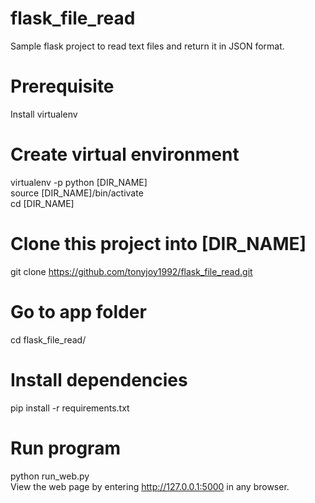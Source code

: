 # flask_file_read
Sample flask project to read text files and return it in JSON format.

# Prerequisite
Install virtualenv

# Create virtual environment
virtualenv -p python [DIR_NAME]  
source [DIR_NAME]/bin/activate  
cd [DIR_NAME]

# Clone this project into [DIR_NAME]
git clone https://github.com/tonyjoy1992/flask_file_read.git 

# Go to app folder
cd flask_file_read/

# Install dependencies
pip install -r requirements.txt

# Run program
python run_web.py  
View the web page by entering http://127.0.0.1:5000 in any browser.
